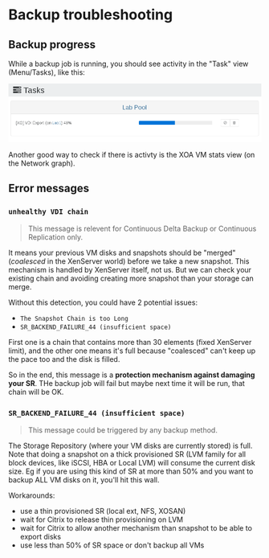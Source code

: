 # Backup troubleshooting

## Backup progress

While a backup job is running, you should see activity in the "Task" view (Menu/Tasks), like this:

![](assets/export_task.png)

Another good way to check if there is activty is the XOA VM stats view (on the Network graph).

## Error messages

### `unhealthy VDI chain`

> This message is relevent for Continuous Delta Backup or Continuous Replication only.

It means your previous VM disks and snapshots should be "merged" (*coalesced* in the XenServer world) before we take a new snapshot. This mechanism is handled by XenServer itself, not us. But we can check your existing chain and avoiding creating more snapshot than your storage can merge.

Without this detection, you could have 2 potential issues:

* `The Snapshot Chain is too Long`
* `SR_BACKEND_FAILURE_44 (insufficient space)`

First one is a chain that contains more than 30 elements (fixed XenServer limit), and the other one means it's full because "coalesced" can't keep up the pace too and the disk is filled.

So in the end, this message is a **protection mechanism against damaging your SR**. THe backup job will fail but maybe next time it will be run, that chain will be OK.

### `SR_BACKEND_FAILURE_44 (insufficient space)`

> This message could be triggered by any backup method.

The Storage Repository (where your VM disks are currently stored) is full. Note that doing a snapshot on a thick provisioned SR (LVM family for all block devices, like iSCSI, HBA or Local LVM) will consume the current disk size. Eg if you are using this kind of SR at more than 50% and you want to backup ALL VM disks on it, you'll hit this wall.

Workarounds:

* use a thin provisioned SR (local ext, NFS, XOSAN)
* wait for Citrix to release thin provisioning on LVM
* wait for Citrix to allow another mechanism than snapshot to be able to export disks
* use less than 50% of SR space or don't backup all VMs
